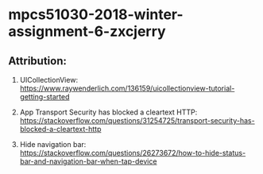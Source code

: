 # mpcs51030-2018-winter-assignment-6-zxcjerry

## Attribution:

1. UICollectionView: https://www.raywenderlich.com/136159/uicollectionview-tutorial-getting-started


2. App Transport Security has blocked a cleartext HTTP: https://stackoverflow.com/questions/31254725/transport-security-has-blocked-a-cleartext-http

3. Hide navigation bar: https://stackoverflow.com/questions/26273672/how-to-hide-status-bar-and-navigation-bar-when-tap-device